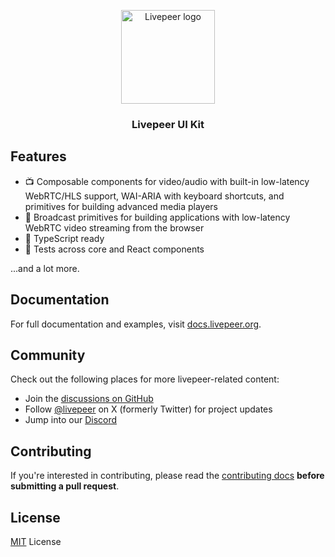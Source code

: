 <p align="center">
  <picture>
    <source media="(prefers-color-scheme: dark)" srcset=".github/content/logo-dark.svg">
    <img alt="Livepeer logo" src=".github/content/logo-light.svg" width="auto" height="150">
  </picture>
</p>

<h3 align="center">
  Livepeer UI Kit
<h3>

## Features

- 📺 Composable components for video/audio with built-in low-latency WebRTC/HLS support, WAI-ARIA with keyboard shortcuts, and primitives for building advanced media players
- 🎥 Broadcast primitives for building applications with low-latency WebRTC video streaming from the browser
- 🐼 TypeScript ready
- 🧪 Tests across core and React components

...and a lot more.

## Documentation

For full documentation and examples, visit [docs.livepeer.org](https://docs.livepeer.org).

## Community

Check out the following places for more livepeer-related content:

- Join the [discussions on GitHub](https://github.com/livepeer/ui-kit/discussions)
- Follow [@livepeer](https://x.com/livepeer) on X (formerly Twitter) for project updates
- Jump into our [Discord](https://discord.gg/livepeer)

## Contributing

If you're interested in contributing, please read the [contributing docs](/.github/CONTRIBUTING.md) **before submitting a pull request**.

## License

[MIT](/LICENSE) License
